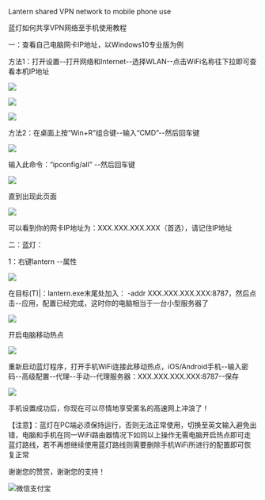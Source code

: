 
Lantern shared VPN network to mobile phone use

蓝灯如何共享VPN网络至手机使用教程

一：查看自己电脑网卡IP地址，以Windows10专业版为例

方法1：打开设置--打开网络和Internet--选择WLAN--点击WiFi名称往下拉即可查看本机IP地址

![](https://telegra.ph/file/ba92f289a476da1cc5945.png)

![](https://telegra.ph/file/7e942401f6d425b34b0f4.png)

![](https://telegra.ph/file/925af02b7b2c88b4b7c7d.png)

方法2：在桌面上按“Win+R”组合键--输入“CMD”--然后回车键

![](https://telegra.ph/file/a077ab011e738a24fac72.png)

输入此命令：“ipconfig/all” --然后回车键

![](https://telegra.ph/file/484abfcf846fcbf851b8d.png)

直到出现此页面

![](https://telegra.ph/file/6cf7715d2b2b9ba41f3bf.png)

可以看到你的网卡IP地址为：XXX.XXX.XXX.XXX（首选），请记住IP地址

二：蓝灯：

1：右键lantern --属性

![](https://telegra.ph/file/90d1a7582dd45c966cd21.png)

在目标(T)|：lantern.exe末尾处加入： -addr XXX.XXX.XXX.XXX:8787，然后点击--应用，配置已经完成，这时你的电脑相当于一台小型服务器了

![](https://telegra.ph/file/c852dd11a24017444839b.png)

开启电脑移动热点

![](https://telegra.ph/file/3855b829cea4eae6fa73c.png)

重新启动蓝灯程序，打开手机WiFi连接此移动热点，iOS/Android手机--输入密码--高级配置--代理--手动--代理服务器：XXX.XXX.XXX.XXX:8787--保存

![](https://telegra.ph/file/3358981ca6dbfc279d140.png)

手机设置成功后，你现在可以尽情地享受匿名的高速网上冲浪了！

【注意】：蓝灯在PC端必须保持运行，否则无法正常使用，切换至英文输入避免出错，电脑和手机在同一WiFi路由器情况下如同以上操作无需电脑开启热点即可走蓝灯路线，若不再想继续使用蓝灯路线则需要删除手机WiFi所进行的配置即可恢复正常

谢谢您的赞赏，谢谢您的支持！

![微信支付宝](https://telegra.ph/file/18d16f370cce6ea10d3e3.png) 
